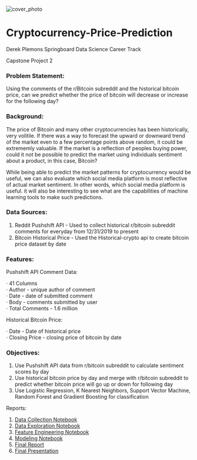 ![cover_photo](https://github.com/dplem/Cryptocurrency-Price-Prediction/blob/main/Wordcloud/Bitcoin.png)

# Cryptocurrency-Price-Prediction

Derek Plemons
Springboard Data Science Career Track

Capstone Project 2

### Problem Statement:

Using the comments of the r/Bitcoin subreddit and the historical bitcoin price, can we predict whether the price of bitcoin will decrease or increase for the following day?

### Background:

The price of Bitcoin and many other cryptocurrencies has been historically, very volitile. If there was a way to forecast the upward or downward trend of the market even to a few percentage points above random, it could be extrememly valuable. If the market is a reflection of peoples buying power, could it not be possible to predict the market using individuals sentiment about a product, in this case, Bitcoin? 

While being able to predict the market patterns for cryptocurrency would be useful, we can also evaluate which social media platform is most reflective of actual market sentiment. In other words, which social media platform is useful. it will also be interesting to see what are the capabilities of machine learning tools to make such predictions.

### Data Sources:

1. Reddit Pushshift API - Used to collect historical r/bitcoin subreddit comments for everyday from 12/31/2019 to present
2. Bitcoin Historical Price - Used the Historical-crypto api to create bitcoin price dataset by date

### Features:

Pushshift API Comment Data:

· 41 Columns   
· Author - unique author of comment   
· Date - date of submitted comment   
· Body - comments submitted by user   
· Total Comments - 1.6 million   

Historical Bitcoin Price:

· Date - Date of historical price   
· Closing Price - closing price of bitcoin by date   
 
### Objectives:

1. Use Pushshift API data from r/bitcoin subreddit to calculate sentiment scores by day
2. Use historical bitcoin price by day and merge with r/bitcoin subreddit to predict whether bitcoin price will go up or down for following day
3. Use Logistic Regression, K Nearest Neighbors, Support Vector Machine, Random Forest and Gradient Boosting for classification

Reports:

1. [Data Collection Notebook](https://github.com/dplem/Cryptocurrency-Price-Prediction/blob/main/Notebooks/1_Data_Collection.ipynb)
2. [Data Exploration Notebook](https://github.com/dplem/Cryptocurrency-Price-Prediction/blob/main/Notebooks/2_Exploratory_Analysis.ipynb)
3. [Feature Engineering Notebook](https://github.com/dplem/Cryptocurrency-Price-Prediction/blob/main/Notebooks/3_Feature_Engineering.ipynb)
4. [Modeling Notebook](https://github.com/dplem/Cryptocurrency-Price-Prediction/blob/main/Notebooks/4_Modeling.ipynb)
5. [Final Report](https://github.com/dplem/Cryptocurrency-Price-Prediction/blob/main/Reports/Cryptocurrency%20Market%20Prediction%20Report.pdf)
6. [Final Presentation](https://github.com/dplem/Cryptocurrency-Price-Prediction/blob/main/Reports/Cryptocurrency%20Price%20Prediction%20Presentation.pdf)
